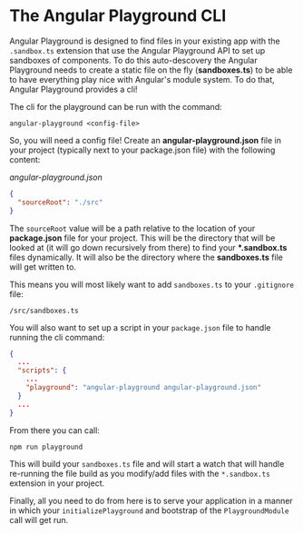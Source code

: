 # The Angular Playground CLI

Angular Playground is designed to find files in your existing app with 
the `.sandbox.ts` extension that use the Angular Playground API to set up sandboxes
of components. To do this auto-descovery the Angular Playground needs to 
create a static file on the fly (**sandboxes.ts**) to be able to have everything play nice with
Angular's module system. To do that, Angular Playground provides a cli!

The cli for the playground can be run with the command:  
```
angular-playground <config-file>
```

So, you will need a config file! Create an **angular-playground.json** file in 
your project (typically next to your package.json file) with the following content:  

*angular-playground.json*
```json
{
  "sourceRoot": "./src"
}
```
The `sourceRoot` value will be a path relative to the location of your **package.json**
file for your project. This will be the directory that will be looked at (it will go down recursively from there)
to find your **\*.sandbox.ts** files dynamically. It will also be the directory where the **sandboxes.ts**
file will get written to.

This means you will most likely want to add `sandboxes.ts` to your `.gitignore` file:
```
/src/sandboxes.ts
```

You will also want to set up a script in your `package.json` file to handle running the
cli command:
```json
{
  ... 
  "scripts": {
    ...
    "playground": "angular-playground angular-playground.json"
  }
  ... 
}
```

From there you can call:
```
npm run playground
```
This will build your `sandboxes.ts` file and will start a watch that will handle
re-running the file build as you modify/add files with the `*.sandbox.ts` extension
in your project.

Finally, all you need to do from here is to serve your application in a manner in which
your `initializePlayground` and bootstrap of the `PlaygroundModule` call will get run.

